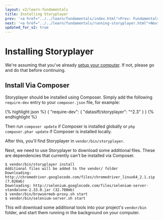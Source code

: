 ```yaml
---
layout: v2/learn-fundamentals
title: Installing Storyplayer
prev: '<a href="../../learn/fundamentals/index.html">Prev: Fundamentals Of Storyplayer</a>'
next: '<a href="../../learn/fundamentals/running-storyplayer.html">Next: Running Storyplayer</a>'
updated_for_v2: true
---
```


# Installing Storyplayer

We're assuming that you've already [setup your computer](../getting-setup/index.html). If not, please go and do that before continuing.

## Install Via Composer

Storyplayer should be installed using Composer. Simply add the following `require-dev` entry to your `composer.json` file, for example:

{% highlight json %}
{
    "require-dev": {
        "datasift/storyplayer": "^2.3"
    }
}
{% endhighlight %}

Then run `composer update` if Composer is installed globally or `php composer.phar update` if Composer is installed locally.

After this, you'll find Storyplayer in `vendor/bin/storyplayer`.

Next, we need to use Storyplayer to download some additional files. These are dependencies that currently can't be installed via Composer.

    $ vendor/bin/storyplayer install
    Additional files will be added to the vendor/ folder
    Downloading: http://chromedriver.googlecode.com/files/chromedriver_linux64_2.1.zip (7.026mb)
    Downloading: http://selenium.googlecode.com/files/selenium-server-standalone-2.33.0.jar (32.708mb)
    $ vendor/bin/browsermob-proxy.sh start
    $ vendor/bin/selenium-server.sh start

This will download some additional tools into your project's `vendor/bin` folder, and start them running in the background on your computer.
